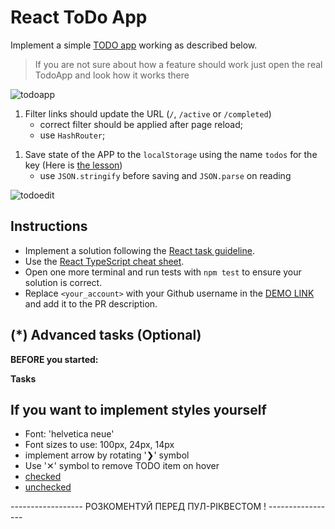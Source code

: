 # React ToDo App
Implement a simple [TODO app](http://todomvc.com/examples/vanillajs/) working as described below.

> If you are not sure about how a feature should work just open the real TodoApp and look how it works there

![todoapp](./description/todoapp.gif)

<!-- 1. Implement `TodoApp` component with an input field to create new todos on submit (Enter). Each item should have:
    - `id` - unique identifier (`+new Date()` is good enough)
    - `title` - the text of a todo
    - `completed` - current status (`false` by default) -->
<!-- 1. Show the number of not completed todos in `TodoApp`; -->
<!-- 1. Implement `TodoList` component to display a list of todos;
    ```jsx harmony
    <TodoList items={todos} />
    ``` -->
<!-- 1. Implement `TodoItem` component with ability to toggle the `completed` status using a checkbox.
    - move a `li` tag inside the `TodoItem`;
    - add class `completed` if todo is completed; -->
<!-- 1. Add the ability to toggle the completed status of all the todos with the `toggleAll` checkbox.
    - `toggleAll` checkbox is active only if all the todos are completed;
    - if you click the checkbox all the items should be marked as `completed`/`not completed` depending on `toggleAll` checked; -->
<!-- 1. Create `TodosFilter` component to switch between `All`/`Active`/`Completed` todos (add it to the `App`)
    - add the `Status` enum with the required values; -->
1. Filter links should update the URL (`/`, `/active` or `/completed`)
    - correct filter should be applied after page reload;
    - use `HashRouter`;
<!-- 1. Add ability to remove a todo using the `destroy` button (`X`). -->
<!-- 1. Add ability to clear completed todos - remove all completed items from the list. The button should contain text `Clear completed` in it.
    - It should be visible if there is at least 1 completed item in the list.  -->
<!-- 1. Hide everything except the input to add new todo if there are no todos. But not if todos are just filtered out. -->
<!-- 1. Make inline editing for the TODO item
    - double click on the TODO title makes it editable (just add a class `editing` to a `li`)
    - DON'T add `htmlFor` to the label!!!
    - `Enter` saves changes
    - `Ecs` cancels editing
    - Todo title can't be empty! If a user presses `Enter` when the title is empty, this todo should be removed.
    - (*) save changes `onBlur` -->
1. Save state of the APP to the `localStorage` using the name `todos` for the key (Here is [the lesson](https://mate.academy/learn/react/custom-hooks#/video/777))
    - use `JSON.stringify` before saving and `JSON.parse` on reading

![todoedit](./description/edittodo.gif)

## Instructions

- Implement a solution following the [React task guideline](https://github.com/mate-academy/react_task-guideline#react-tasks-guideline).
- Use the [React TypeScript cheat sheet](https://mate-academy.github.io/fe-program/js/extra/react-typescript).
- Open one more terminal and run tests with `npm test` to ensure your solution is correct.
- Replace `<your_account>` with your Github username in the [DEMO LINK](https://d-hubych.github.io/react_todo-app/) and add it to the PR description.

## (*) Advanced tasks (Optional)
<!-- Implement saving the todos in [the API](https://mate-academy.github.io/fe-students-api/). -->

**BEFORE you started:**
<!-- 1. Create a user by sending a POST request to the `/users`.
1. Save the `userId` in your code and use it for all the future request where it is required -->

**Tasks**
<!-- 1. Load a user from `/users/:userId` and show your name on the page -->
<!-- 1. Load all the todos from `/todos` and filter them by `userId` to show only your todos in the App -->
<!-- 1. Save new todos by sending POST request to `/todos` (don't forget to add `userId`)
    - use `JSON.stringify` when sending a `body`
    - Think what to do in case of a server error (at least notify the user) -->
<!-- 1. Delete the todo by sending DELETE to `/todos/:todoId` -->
<!-- 1. Toggle completed status or rename the todo by sending `PATCH` to the `/todos/:todoId`
    - you can send only changed fields (`completed` of `title`) -->
<!-- 1. Implement `toggleAll` functionality (try to send as few requests as possible) -->
<!-- 1. Implement `clear completed` sending as few requests as possible -->

##  If you want to implement styles yourself
- Font: 'helvetica neue'
- Font sizes to use: 100px, 24px, 14px
- implement arrow by rotating '❯' symbol
- Use '✕' symbol to remove TODO item on hover
- [checked](./public/icons/checked.svg)
- [unchecked](./public/icons/unchecked.svg)


------------------ РОЗКОМЕНТУЙ ПЕРЕД ПУЛ-РІКВЕСТОМ ! -----------------